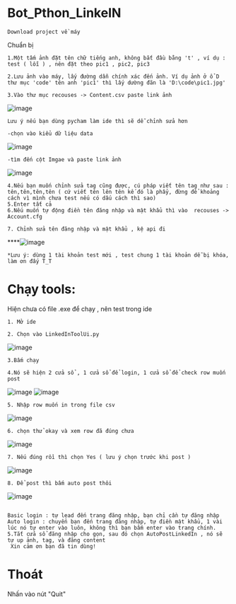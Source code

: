 # Bot_Pthon_LinkeIN

``````
Download project về máy
``````
Chuẩn bị 

``````
1.Một tấm ảnh đặt tên chữ tiếng anh, không bắt đầu bằng 't' , ví dụ : test ( lỗi ) , nên đặt theo pic1 , pic2, pic3
``````
``````
2.Lưu ảnh vào máy, lấy đường dẫn chính xác đến ảnh. Ví dụ ảnh ở ổ D thư mục 'code' tên anh 'pic1' thì lấy dường đãn là 'D:\code\pic1.jpg'
``````
``````
3.Vào thư mục recouses -> Content.csv paste link ảnh
``````
 ![image](https://github.com/nguyenxvotanminh3/newBotLinkedIn/assets/91356207/add679e5-b3e9-4821-a5de-15514ac774ee)

 ``````
Lưu ý nếu bạn dùng pycham làm ide thì sẽ dễ chỉnh sửa hơn
``````
``````
-chọn vào kiểu dữ liệu data
``````
![image](https://github.com/nguyenxvotanminh3/newBotLinkedIn/assets/91356207/6c74ff36-155b-41c1-b7cc-4d560733c976)
``````
-tìm đến cột Imgae và paste link ảnh
``````
![image](https://github.com/nguyenxvotanminh3/newBotLinkedIn/assets/91356207/f02bfcc4-33fe-4a6c-a9e3-f1f690ddeeaa)

``````
4.Nếu bạn muốn chỉnh sửa tag cũng được, cú pháp viết tên tag như sau :  tên,tên,tên,tên ( cứ viết tên lên tên kế đó là phẩy, đừng để khoảng cách vì mình chưa test nếu có dấu cách thì sao)
5.Enter tất cả
6.Nếu muốn tự động điền tên đăng nhập và mật khẩu thì vào  recouses -> Account.cfg
``````
``````
7. Chỉnh sửa tên đăng nhập và mật khẩu , kệ api đi
``````
****![image](https://github.com/nguyenxvotanminh3/newBotLinkedIn/assets/91356207/b04dd191-e95b-4292-b4be-6032ed351954)

``````
*Lưu ý: dùng 1 tài khoản test mới , test chung 1 tài khoản dễ bị khóa, làm ơn đấy T_T
``````

# Chạy tools:

Hiện chưa có file .exe để chạy , nên test trong ide
``````
1. Mở ide
``````
``````
2. Chọn vào LinkedInToolUi.py
``````
![image](https://github.com/nguyenxvotanminh3/newBotLinkedIn/assets/91356207/003b999c-ecea-4d88-ad1b-d0a67613933f)

``````
3.Bấm chạy
``````
``````
4.Nó sẽ hiện 2 cửa sổ , 1 cửa sổ để login, 1 cửa sổ để check row muốn post
``````
![image](https://github.com/nguyenxvotanminh3/newBotLinkedIn/assets/91356207/842dec32-bf21-44e9-a72d-67bc368df55a)
![image](https://github.com/nguyenxvotanminh3/newBotLinkedIn/assets/91356207/d785e5e7-6844-4df2-a2ce-d9d82e70f7f6)


``````
5. Nhập row muốn in trong file csv
``````
![image](https://github.com/nguyenxvotanminh3/newBotLinkedIn/assets/91356207/2661539e-6e1f-4622-84dd-4629b3c433dd)

``````
6. chọn thử okay và xem row đã đúng chưa

``````
![image](https://github.com/nguyenxvotanminh3/newBotLinkedIn/assets/91356207/88472b96-a285-4e52-8131-7839b05b0403)

``````
7. Nếu đúng rồi thì chọn Yes ( lưu ý chọn trước khi post )

``````
![image](https://github.com/nguyenxvotanminh3/newBotLinkedIn/assets/91356207/febe7c44-37dd-43e7-a3b9-ba3f1bce4405)

``````
8. Để post thì bấm auto post thôi

``````
![image](https://github.com/nguyenxvotanminh3/newBotLinkedIn/assets/91356207/ee73cdc7-3060-4e76-9a3b-3fd0b1ef529c)




``````

Basic login : tự lead đến trang đăng nhập, bạn chỉ cần tự đăng nhập
Auto login : chuyển bạn đến trang đăng nhập, tự điền mật khẩu, 1 vài lúc nó tự enter vào luôn, không thì bạn bấm enter vào trang chính.
5.Tắt cửa sổ đăng nhập cho gọn, sau đó chọn AutoPostLinkedIn , nó sẽ tự up ảnh, tag, và đăng content
 Xin cảm ơn bạn đã tin dùng!
``````

# Thoát
Nhấn vào nút "Quit"

